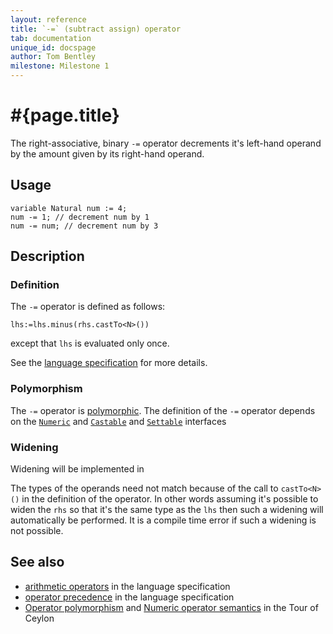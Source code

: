 ```yaml
---
layout: reference
title: `-=` (subtract assign) operator
tab: documentation
unique_id: docspage
author: Tom Bentley
milestone: Milestone 1
---
```


# #{page.title}

The right-associative, binary `-=` operator decrements it's left-hand operand 
by the amount given by its right-hand operand. 

## Usage 

    variable Natural num := 4;
    num -= 1; // decrement num by 1
    num -= num; // decrement num by 3

## Description


### Definition 

The `-=` operator is defined as follows:

    lhs:=lhs.minus(rhs.castTo<N>())

except that `lhs` is evaluated only once.

See the [language specification](#{site.urls.spec}#arithmetic) for more details.

### Polymorphism

The `-=` operator is [polymorphic](/documentation/reference/operator/operator-polymorphism).
The definition of the `-=` operator depends 
on the [`Numeric`](#{site.urls.apidoc}/ceylon/language/interface_Numeric.html) and 
[`Castable`](#{site.urls.apidoc}/ceylon/language/interface_Castable.html) and
[`Settable`](#{site.urls.apidoc}/ceylon/language/interface_Settable.html) interfaces 

### Widening

Widening will be implemented in <!-- m2 -->

The types of the operands need not match because of the call to `castTo<N>()` 
in the definition of the operator. In other words assuming it's possible to 
widen the `rhs` so that it's the same type as the `lhs` then 
such a widening will automatically be performed. It is a compile time error if 
such a widening is not possible.

## See also

* [arithmetic operators](#{site.urls.spec}#arithmetic) in the 
  language specification
* [operator precedence](#{site.urls.spec}#operatorprecedence) in the 
  language specification
* [Operator polymorphism](/documentation/tour/language-module/#operator_polymorphism) 
  and 
  [Numeric operator semantics](/documentation/tour/language-module/#numeric_operator_semantics) 
  in the Tour of Ceylon
